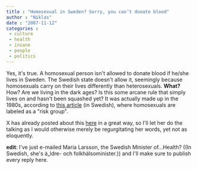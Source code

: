 ```yaml
---
title : "Homosexual in Sweden? Sorry, you can’t donate blood"
author : "Niklas"
date : "2007-11-12"
categories : 
 - culture
 - health
 - insane
 - people
 - politics
---
```


Yes, it's true. A homosexual person isn't allowed to donate blood if he/she lives in Sweden. The Swedish state doesn't allow it, seemingly because homosexuals carry on their lives differently than heterosexuals. **What?** How? Are we living in the dark ages? Is this some arcane rule that simply lives on and hasn't been squashed yet? It was actually made up in the 1980s, according to [this article](http://www.nt.se/ostergotland/artikel.aspx?articleid=2086048) (in Swedish), where homosexuals are labeled as a "risk group".

X has already posted about this [here](http://cyndamoore.wordpress.com/2007/11/09/lets-discriminate) in a great way, so I'll let her do the talking as I would otherwise merely be regurgitating her words, yet not as eloquently.

**edit**: I've just e-mailed Maria Larsson, the Swedish Minister of...Health? ((In Swedish, she's à„ldre- och folkhälsominister.)) and I'll make sure to publish every reply here.
